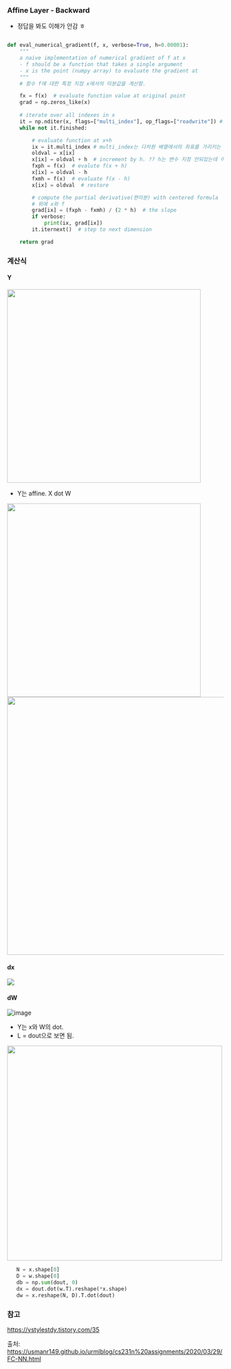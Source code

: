 
### Affine Layer - Backward 

- 정답을 봐도 이해가 안감 ㅎ

```python

def eval_numerical_gradient(f, x, verbose=True, h=0.00001):
    """
    a naive implementation of numerical gradient of f at x
    - f should be a function that takes a single argument
    - x is the point (numpy array) to evaluate the gradient at
    """
    # 함수 f에 대한 특정 지점 x에서의 미분값을 계산함.

    fx = f(x)  # evaluate function value at original point
    grad = np.zeros_like(x)
    
    # iterate over all indexes in x
    it = np.nditer(x, flags=["multi_index"], op_flags=["readwrite"]) # np.nditer : 다차원 배열을 iterate하는 numpy 전용 함수.  
    while not it.finished:

        # evaluate function at x+h
        ix = it.multi_index # multi_index는 다차원 배열에서의 좌표를 가리키는 튜플임. 
        oldval = x[ix]
        x[ix] = oldval + h  # increment by h. ?? h는 변수 지정 안되있는데 이가 뭔가요..? 상수인가요..??
        fxph = f(x)  # evalute f(x + h)
        x[ix] = oldval - h
        fxmh = f(x)  # evaluate f(x - h)
        x[ix] = oldval  # restore

        # compute the partial derivative(편미분) with centered formula
        # 위에 x와 f
        grad[ix] = (fxph - fxmh) / (2 * h)  # the slope
        if verbose:
            print(ix, grad[ix])
        it.iternext()  # step to next dimension

    return grad
```

### 계산식 

#### Y
<img src="https://github.com/sandartchip/TIL/assets/15938354/1e19662a-b97a-42df-af0b-5c5456220aaa" width="450px" />

- Y는 affine. X dot W 

<img src="https://github.com/sandartchip/TIL/assets/15938354/3c62c29e-001b-4e10-a1c8-6765ef3ebd4d" width="450px" />

<br>
<img src="https://github.com/sandartchip/TIL/assets/15938354/39cb8504-cdcd-4e1a-b7e4-471042ca05aa" width="600px" />



#### dx
<img src="https://github.com/sandartchip/TIL/assets/15938354/af0cedd4-ecdb-4111-819d-f7924d024014" />

#### dW
![image](https://github.com/sandartchip/TIL/assets/15938354/e5b09603-1b93-42c9-897d-17685c48d052)

- Y는 x와 W의 dot.
- L =  dout으로 보면 됨.

<img src="https://github.com/sandartchip/TIL/assets/15938354/34514fac-d828-4cf3-ac9d-b2ecd9a62bdd" width="500px" />

```python
   N = x.shape[0]
   D = w.shape[0]
   db = np.sum(dout, 0)
   dx = dout.dot(w.T).reshape(*x.shape)
   dw = x.reshape(N, D).T.dot(dout)
```

### 참고<br>
https://vstylestdy.tistory.com/35<br>
 

출처:
https://usmanr149.github.io/urmlblog/cs231n%20assignments/2020/03/29/FC-NN.html
